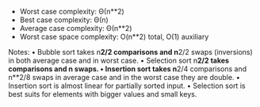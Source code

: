 - Worst case complexity: Θ(n**2)
- Best case complexity: Θ(n)
- Average case complexity: Θ(n**2)
- Worst case space complexity: O(n**2) total, O(1) auxiliary

Notes:
• Bubble sort takes n**2/2 comparisons and n**2/2 swaps (inversions) in both average case
and in worst case.
• Selection sort n**2/2  takes comparisons and n swaps.
• Insertion sort takes n**2/4 comparisons and n**2/8 swaps in average case and in the worst
case they are double.
• Insertion sort is almost linear for partially sorted input.
• Selection sort is best suits for elements with bigger values and small keys.
